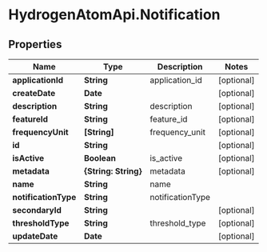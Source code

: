 # HydrogenAtomApi.Notification

## Properties
Name | Type | Description | Notes
------------ | ------------- | ------------- | -------------
**applicationId** | **String** | application_id | [optional] 
**createDate** | **Date** |  | [optional] 
**description** | **String** | description | [optional] 
**featureId** | **String** | feature_id | [optional] 
**frequencyUnit** | **[String]** | frequency_unit | [optional] 
**id** | **String** |  | [optional] 
**isActive** | **Boolean** | is_active | [optional] 
**metadata** | **{String: String}** | metadata | [optional] 
**name** | **String** | name | 
**notificationType** | **String** | notificationType | 
**secondaryId** | **String** |  | [optional] 
**thresholdType** | **String** | threshold_type | [optional] 
**updateDate** | **Date** |  | [optional] 


